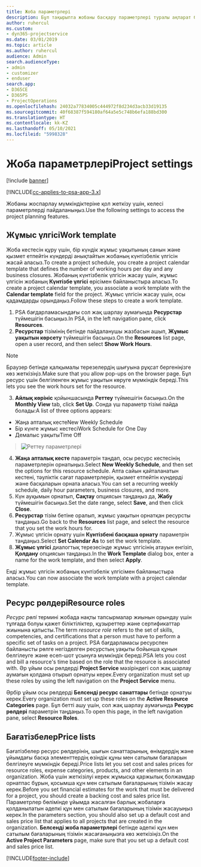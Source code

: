 ```yaml
---
title: Жоба параметрлері
description: Бұл тақырыпта жобаны басқару параметрлері туралы ақпарат берілген.
author: ruhercul
ms.custom:
- dyn365-projectservice
ms.date: 03/01/2019
ms.topic: article
ms.author: ruhercul
audience: Admin
search.audienceType:
- admin
- customizer
- enduser
search.app:
- D365CE
- D365PS
- ProjectOperations
ms.openlocfilehash: 24032a77834005c444972f8d234d3acb33d19135
ms.sourcegitcommit: 40f68387f594180af64a5e5c748b6efa188bd300
ms.translationtype: HT
ms.contentlocale: kk-KZ
ms.lasthandoff: 05/10/2021
ms.locfileid: "5998328"
---
```

# <a name="project-settings"></a><span data-ttu-id="df8b3-103">Жоба параметрлері</span><span class="sxs-lookup"><span data-stu-id="df8b3-103">Project settings</span></span>

[!include [banner](../includes/psa-now-project-operations.md)]

[!INCLUDE[cc-applies-to-psa-app-3.x](../includes/cc-applies-to-psa-app-3x.md)]

<span data-ttu-id="df8b3-104">Жобаны жоспарлау мүмкіндіктеріне қол жеткізу үшін, келесі параметрлерді пайдаланыңыз.</span><span class="sxs-lookup"><span data-stu-id="df8b3-104">Use the following settings to access the project planning features.</span></span>

## <a name="work-template"></a><span data-ttu-id="df8b3-105">Жұмыс үлгісі</span><span class="sxs-lookup"><span data-stu-id="df8b3-105">Work template</span></span>

<span data-ttu-id="df8b3-106">Жоба кестесін құру үшін, бір күндік жұмыс уақытының санын және қызмет етпейтін күндерді анықтайтын жобаның күнтізбелік үлгісін жасай аласыз.</span><span class="sxs-lookup"><span data-stu-id="df8b3-106">To create a project schedule, you create a project calendar template that defines the number of working hours per day and any business closures.</span></span> <span data-ttu-id="df8b3-107">Жобаның күнтізбелік үлгісін жасау үшін, жұмыс үлгісін жобаның **Күнтізбе үлгісі** өрісімен байланыстыра аласыз.</span><span class="sxs-lookup"><span data-stu-id="df8b3-107">To create a project calendar template, you associate a work template with the **Calendar template** field for the project.</span></span> <span data-ttu-id="df8b3-108">Жұмыс үлгісін жасау үшін, осы қадамдарды орындаңыз.</span><span class="sxs-lookup"><span data-stu-id="df8b3-108">Follow these steps to create a work template.</span></span>

1. <span data-ttu-id="df8b3-109">PSA бағдарламасындағы сол жақ шарлау аумағында **Ресурстар** түймешігін басыңыз.</span><span class="sxs-lookup"><span data-stu-id="df8b3-109">In PSA, in the left navigation pane, click **Resources**.</span></span> 
2. <span data-ttu-id="df8b3-110">**Ресурстар** тізімінің бетінде пайдаланушы жазбасын ашып, **Жұмыс уақытын көрсету** түймешігін басыңыз.</span><span class="sxs-lookup"><span data-stu-id="df8b3-110">On the **Resources** list page, open a user record, and then select **Show Work Hours**.</span></span>

  > [!NOTE]
  > <span data-ttu-id="df8b3-111">Браузер бетінде қалқымалы терезелердің шығуына рұқсат бергеніңізге көз жеткізіңіз.</span><span class="sxs-lookup"><span data-stu-id="df8b3-111">Make sure that you allow pop-ups on the browser page.</span></span> <span data-ttu-id="df8b3-112">Бұл ресурс үшін белгіленген жұмыс уақытын көруге мүмкіндік береді.</span><span class="sxs-lookup"><span data-stu-id="df8b3-112">This lets you see the work hours set for the resource.</span></span>
  
3. <span data-ttu-id="df8b3-113">**Айлық көрініс** қойыншасында **Реттеу** түймешігін басыңыз.</span><span class="sxs-lookup"><span data-stu-id="df8b3-113">On the **Monthly View** tab, click **Set Up**.</span></span> <span data-ttu-id="df8b3-114">Сонда үш параметр тізімі пайда болады:</span><span class="sxs-lookup"><span data-stu-id="df8b3-114">A list of three options appears:</span></span> 

  - <span data-ttu-id="df8b3-115">Жаңа апталық кесте</span><span class="sxs-lookup"><span data-stu-id="df8b3-115">New Weekly Schedule</span></span>
  - <span data-ttu-id="df8b3-116">Бір күнге жұмыс кестесі</span><span class="sxs-lookup"><span data-stu-id="df8b3-116">Work Schedule for One Day</span></span>
  - <span data-ttu-id="df8b3-117">Демалыс уақыты</span><span class="sxs-lookup"><span data-stu-id="df8b3-117">Time Off</span></span>

> ![Реттеу параметрлері](media/project-13.png)

4. <span data-ttu-id="df8b3-119">**Жаңа апталық кесте** параметрін таңдап, осы ресурс кестесінің параметрлерін орнатыңыз.</span><span class="sxs-lookup"><span data-stu-id="df8b3-119">Select **New Weekly Schedule**, and then set the options for this resource schedule.</span></span> <span data-ttu-id="df8b3-120">Апта сайын қайталанатын кестені, тәуліктік сағат параметрлерін, қызмет етпейтін күндерді және басқаларын орната аласыз.</span><span class="sxs-lookup"><span data-stu-id="df8b3-120">You can set a recurring weekly schedule, daily hour parameters, business closures, and more.</span></span>
5. <span data-ttu-id="df8b3-121">Күн ауқымын орнатып, **Сақтау** опциясын таңдаңыз да, **Жабу** түймешігін басыңыз.</span><span class="sxs-lookup"><span data-stu-id="df8b3-121">Set the date range, select **Save**, and then click **Close**.</span></span> 
6. <span data-ttu-id="df8b3-122">**Ресурстар** тізім бетіне оралып, жұмыс уақытын орнатқан ресурсты таңдаңыз.</span><span class="sxs-lookup"><span data-stu-id="df8b3-122">Go back to the **Resources** list page, and select the resource that you set the work hours for.</span></span> 
7. <span data-ttu-id="df8b3-123">Жұмыс үлгісін орнату үшін **Күнтізбені басқаша орнату** параметрін таңдаңыз.</span><span class="sxs-lookup"><span data-stu-id="df8b3-123">Select **Set Calendar As** to set the work template.</span></span> 
8. <span data-ttu-id="df8b3-124">**Жұмыс үлгісі** диалогтық терезесінде жұмыс үлгісінің атауын енгізіп, **Қолдану** опциясын таңдаңыз.</span><span class="sxs-lookup"><span data-stu-id="df8b3-124">In the **Work Template** dialog box, enter a name for the work template, and then select **Apply**.</span></span> 

<span data-ttu-id="df8b3-125">Енді жұмыс үлгісін жобаның күнтізбелік үлгісімен байланыстыра аласыз.</span><span class="sxs-lookup"><span data-stu-id="df8b3-125">You can now associate the work template with a project calendar template.</span></span>

## <a name="resource-roles"></a><span data-ttu-id="df8b3-126">Ресурс рөлдері</span><span class="sxs-lookup"><span data-stu-id="df8b3-126">Resource roles</span></span>

<span data-ttu-id="df8b3-127">*Ресурс рөлі* термині жобада нақты тапсырмалар жиынын орындау үшін тұлғада болуы қажет біліктіліктер, құзыреттер және сертификаттар жиынына қатысты.</span><span class="sxs-lookup"><span data-stu-id="df8b3-127">The term *resource role* refers to the set of skills, competencies, and certifications that a person must have to perform a specific set of tasks on a project.</span></span> <span data-ttu-id="df8b3-128">PSA бағдарламасы ресурспен байланысты рөлге негізделген ресурстың уақыты бойынша құнын белгілеуге және есеп-шот ұсынуға мүмкіндік береді.</span><span class="sxs-lookup"><span data-stu-id="df8b3-128">PSA lets you cost and bill a resource's time based on the role that the resource is associated with.</span></span> <span data-ttu-id="df8b3-129">Әр ұйым осы рөлдерді **Project Service** мәзіріндегі сол жақ шарлау аумағын қолдана отырып орнатуы керек.</span><span class="sxs-lookup"><span data-stu-id="df8b3-129">Every organization must set up these roles by using the left navigation on the **Project Service** menu.</span></span>

<span data-ttu-id="df8b3-130">Әрбір ұйым осы рөлдерді **Белсенді ресурс санаттары** бетінде орнатуы керек.</span><span class="sxs-lookup"><span data-stu-id="df8b3-130">Every organization must set up these roles on the **Active Resource Categories** page.</span></span> <span data-ttu-id="df8b3-131">Бұл бетті ашу үшін, сол жақ шарлау аумағында **Ресурс рөлдері** параметрін таңдаңыз.</span><span class="sxs-lookup"><span data-stu-id="df8b3-131">To open this page, in the left navigation pane, select **Resource Roles**.</span></span>

## <a name="price-lists"></a><span data-ttu-id="df8b3-132">Бағатізбелер</span><span class="sxs-lookup"><span data-stu-id="df8b3-132">Price lists</span></span>

<span data-ttu-id="df8b3-133">Бағатізбелер ресурс рөлдерінің, шығын санаттарының, өнімдердің және ұйымдағы басқа элементтердің өзіндік құны мен сатылым бағаларын белгілеуге мүмкіндік береді.</span><span class="sxs-lookup"><span data-stu-id="df8b3-133">Price lists let you set cost and sales prices for resource roles, expense categories, products, and other elements in an organization.</span></span> <span data-ttu-id="df8b3-134">Жоба үшін жеткізілуі керек жұмысқа қаржылық болжамдар орнатпас бұрын, қосымша құн мен сатылым бағаларының тізімін жасау керек.</span><span class="sxs-lookup"><span data-stu-id="df8b3-134">Before you set financial estimates for the work that must be delivered for a project, you should create a backing cost and sales price list.</span></span> <span data-ttu-id="df8b3-135">Параметрлер бөлімінде ұйымда жасалған барлық жобаларға қолданылатын әдепкі құн мен сатылым бағаларының тізімін жасауыңыз керек.</span><span class="sxs-lookup"><span data-stu-id="df8b3-135">In the parameters section, you should also set up a default cost and sales price list that applies to all projects that are created in the organization.</span></span> <span data-ttu-id="df8b3-136">**Белсенді жоба параметрлері** бетінде әдепкі құн мен сатылым бағаларының тізімін жасағаныңызға көз жеткізіңіз.</span><span class="sxs-lookup"><span data-stu-id="df8b3-136">On the **Active Project Parameters** page, make sure that you set up a default cost and sales price list.</span></span>


[!INCLUDE[footer-include](../includes/footer-banner.md)]